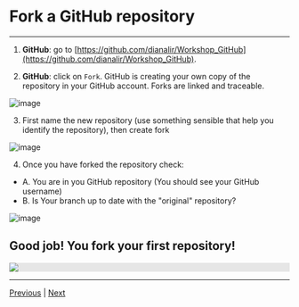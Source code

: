 # Fork a GitHub repository

***
1. **GitHub**: go to [https://github.com/dianalir/Workshop_GitHub](https://github.com/dianalir/Workshop_GitHub).


2. **GitHub**: click on `Fork`. GitHub is creating your own copy of the repository in your GitHub account. Forks are linked and traceable.

![image](https://user-images.githubusercontent.com/54061949/217103944-e791297a-509a-4553-8d96-1af045c6727b.png)

3. First name the new repository (use something sensible that help you identify the repository), then create fork

![image](https://user-images.githubusercontent.com/54061949/217104321-300ff489-7aa0-4ec4-b6b2-28224e381cf7.png)

4. Once you have forked the repository check:
  - A. You are in you GitHub repository (You should see your GitHub username)
  - B. Is Your branch up to date with the "original" repository? 
  
  ![image](https://user-images.githubusercontent.com/54061949/217105300-e71201b3-5c5b-4025-aaa8-cf2ba9aa061d.png)
  

## Good job! You fork your first repository! 

<img style="display: block;-webkit-user-select: none;margin: auto;background-color: hsl(0, 0%, 90%);" src="https://ghost.org/images/docs/setup/fork.gif">

***

[Previous](./signup.md) | [Next](./google_colab.md)
